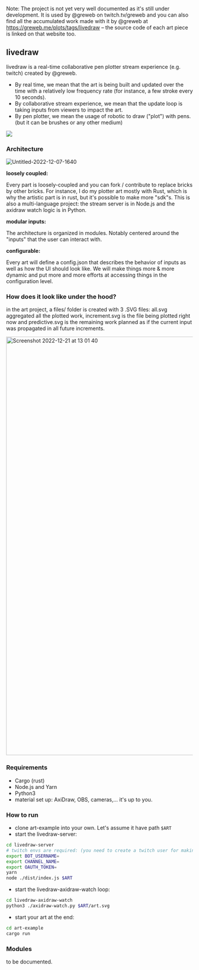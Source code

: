 Note: The project is not yet very well documented as it's still under development. It is used by @greweb on twitch.tv/greweb and you can also find all the accumulated work made with it by @greweb at https://greweb.me/plots/tags/livedraw – the source code of each art piece is linked on that website too.

## livedraw

livedraw is a real-time collaborative pen plotter stream experience (e.g. twitch) created by @greweb.

- By real time, we mean that the art is being built and updated over the time with a relatively low frequency rate (for instance, a few stroke every 10 seconds).
- By collaborative stream experience, we mean that the update loop is taking inputs from viewers to impact the art.
- By pen plotter, we mean the usage of robotic to draw ("plot") with pens. (but it can be brushes or any other medium)

![](https://user-images.githubusercontent.com/211411/210267573-a2aa381e-b6a3-4349-86f0-43a6439fc137.gif)

### Architecture

![Untitled-2022-12-07-1640](https://user-images.githubusercontent.com/211411/206928082-e448731e-a268-467e-9b7e-2473efd38c67.png)

**loosely coupled:**

Every part is loosely-coupled and you can fork / contribute to replace bricks by other bricks. For instance, I do my plotter art mostly with Rust, which is why the artistic part is in rust, but it's possible to make more "sdk"s. This is also a multi-language project: the stream server is in Node.js and the axidraw watch logic is in Python.

**modular inputs:**

The architecture is organized in modules. Notably centered around the "inputs" that the user can interact with.

**configurable:**

Every art will define a config.json that describes the behavior of inputs as well as how the UI should look like. We will make things more & more dynamic and put more and more efforts at accessing things in the configuration level.

### How does it look like under the hood?

in the art project, a files/ folder is created with 3 .SVG files: all.svg aggregated all the plotted work, increment.svg is the file being plotted right now and predictive.svg is the remaining work planned as if the current input was propagated in all future increments.

<img width="1128" alt="Screenshot 2022-12-21 at 13 01 40" src="https://user-images.githubusercontent.com/211411/208900958-94ec178a-aa50-43c4-a5df-210131d9a16f.png">

### Requirements

- Cargo (rust)
- Node.js and Yarn
- Python3
- material set up: AxiDraw, OBS, cameras,... it's up to you.

### How to run

- clone art-example into your own. Let's assume it have path `$ART`
- start the livedraw-server:

```sh
cd livedraw-server
# twitch envs are required: (you need to create a twitch user for making a nex bot and then get a oauth token with it. then set the channel of your twitch)
export BOT_USERNAME=
export CHANNEL_NAME=
export OAUTH_TOKEN=
yarn
node ./dist/index.js $ART
```

- start the livedraw-axidraw-watch loop:

```sh
cd livedraw-axidraw-watch
python3 ./axidraw-watch.py $ART/art.svg
```

- start your art at the end:

```sh
cd art-example
cargo run
```

### Modules

to be documented.
